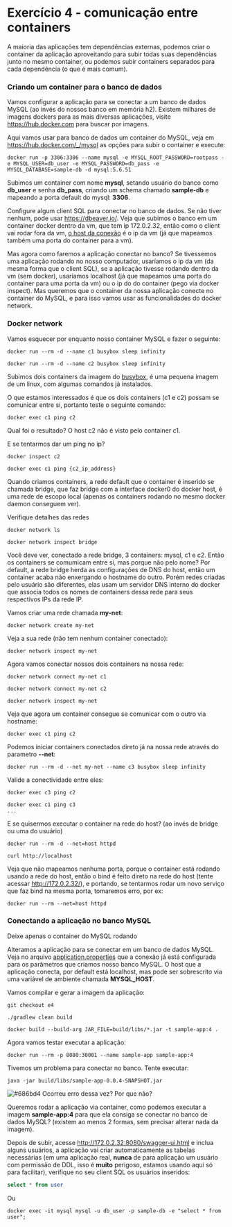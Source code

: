 # Exercício 4 - comunicação entre containers

A maioria das aplicações tem dependências externas, podemos criar o container da aplicação aproveitando para subir todas suas dependências junto no mesmo container, ou podemos subir containers separados para cada dependência (o que é mais comum).

### Criando um container para o banco de dados

Vamos configurar a aplicação para se conectar a um banco de dados MySQL (ao invés do nossos banco em memória h2). Existem milhares de imagens dockers para as mais diversas aplicações, visite https://hub.docker.com para buscar por imagens.

Aqui vamos usar para banco de dados um container do MySQL, veja em https://hub.docker.com/_/mysql as opções para subir o container e execute:

```console
docker run -p 3306:3306 --name mysql -e MYSQL_ROOT_PASSWORD=rootpass -e MYSQL_USER=db_user -e MYSQL_PASSWORD=db_pass -e MYSQL_DATABASE=sample-db -d mysql:5.6.51
```

Subimos um container com nome **mysql**, setando usuário do banco como **db_user** e senha **db_pass**, criando um schema chamado **sample-db** e mapeando a porta default do mysql: **3306**.

Configure algum client SQL para conectar no banco de dados. Se não tiver nenhum, pode usar https://dbeaver.io/. Veja que subimos o banco em um container docker dentro da vm, que tem ip 172.0.2.32, então como o client vai rodar fora da vm, [o host da conexão](dbeaver/conn_conf.png) é o ip da vm (já que mapeamos também uma porta do container para a vm).

Mas agora como faremos a aplicação conectar no banco? Se tivessemos uma aplicação rodando no nosso computador, usaríamos o ip da vm (da mesma forma que o client SQL), se a aplicação tivesse rodando dentro da vm (sem docker), usaríamos localhost (já que mapeamos uma porta do container para uma porta da vm) ou o ip do do container (pego via docker inspect). Mas queremos que o container da nossa aplicação conecte no container do MySQL, e para isso vamos usar as funcionalidades do docker network.

### Docker network

Vamos esquecer por enquanto nosso container MySQL e fazer o seguinte:

```console
docker run --rm -d --name c1 busybox sleep infinity

docker run --rm -d --name c2 busybox sleep infinity
```

Subimos dois containers da imagem do [busybox](https://hub.docker.com/_/busybox/), é uma pequena imagem de um linux, com algumas comandos já instalados.

O que estamos interessados é que os dois containers (c1 e c2) possam se comunicar entre si, portanto teste o seguinte comando:

```console
docker exec c1 ping c2
```

Qual foi o resultado? O host c2 não é visto pelo container c1.

E se tentarmos dar um ping no ip? 

```console
docker inspect c2

docker exec c1 ping {c2_ip_address}
```

Quando criamos containers, a rede default que o container é inserido se chamada bridge, que faz bridge com a interface docker0 do docker host, é uma rede de escopo local (apenas os containers rodando no mesmo docker daemon conseguem ver). 

Verifique detalhes das redes

```console
docker network ls

docker network inspect bridge
```

Você deve ver, conectado a rede bridge, 3 containers: mysql, c1 e c2. Então os containers se comumicam entre si, mas porque não pelo nome? 
Por default, a rede bridge herda as configurações de DNS do host, então um container acaba não enxergando o hostname do outro. Porém redes criadas pelo usuário são diferentes, elas usam um servidor DNS interno do docker que associa todos os nomes de containers dessa rede para seus respectivos IPs da rede IP.

Vamos criar uma rede chamada **my-net**:

```console
docker network create my-net
```

Veja a sua rede (não tem nenhum container conectado):

```console
docker network inspect my-net
```

Agora vamos conectar nossos dois containers na nossa rede:

```console
docker network connect my-net c1

docker network connect my-net c2 

docker network inspect my-net
```

Veja que agora um container consegue se comunicar com o outro via hostname:

```console
docker exec c1 ping c2
```

Podemos iniciar containers conectados direto já na nossa rede através do parametro **--net**:

```console
docker run --rm -d --net my-net --name c3 busybox sleep infinity 
```

Valide a conectividade entre eles:

```console
docker exec c3 ping c2

docker exec c1 ping c3
...
```

E se quisermos executar o container na rede do host? (ao invés de bridge ou uma do usuário)

```console
docker run --rm -d --net=host httpd

curl http://localhost
```

Veja que não mapeamos nenhuma porta, porque o container está rodando usando a rede do host, então o bind é feito direto na rede do host (tente acessar http://172.0.2.32/), e portando, se tentarmos rodar um novo serviço que faz bind na mesma porta, tomaremos erro, por ex:

```console
docker run --rm --net=host httpd
```

### Conectando a aplicação no banco MySQL

Deixe apenas o container do MySQL rodando

Alteramos a aplicação para se conectar em um banco de dados MySQL. Veja no arquivo [application.properties](sample-app/src/main/resources/application.properties) que a conexão já está configurada para os parâmetros que criamos nosso banco MySQL. O host que a aplicação conecta, por default está localhost, mas pode ser sobrescrito via uma variável de ambiente chamada **MYSQL_HOST**. 

Vamos compilar e gerar a imagem da aplicação:

```console
git checkout e4

./gradlew clean build

docker build --build-arg JAR_FILE=build/libs/*.jar -t sample-app:4 .
```

Agora vamos testar executar a aplicação:

```console
docker run --rm -p 8080:30001 --name sample-app sample-app:4
```

Tivemos um problema para conectar no banco. Tente executar:

```console
java -jar build/libs/sample-app-0.0.4-SNAPSHOT.jar
```

![#686bd4](https://via.placeholder.com/10/686bd4?text=+) Ocorreu erro dessa vez? Por que não?

Queremos rodar a aplicação via container, como podemos executar a imagem **sample-app:4** para que ela consiga se conectar no banco de dados MySQL? (existem ao menos 2 formas, sem precisar alterar nada da imagem).

Depois de subir, acesse http://172.0.2.32:8080/swagger-ui.html e inclua alguns usuários, a aplicação vai criar automaticamente as tabelas necessárias (em uma aplicação real, **nunca** de para aplicação um usuário com permissão de DDL, isso é **muito** perigoso, estamos usando aqui só para facilitar), verifique no seu client SQL os usuários inseridos:

```sql
select * from user
```

Ou

```console
docker exec -it mysql mysql -u db_user -p sample-db -e "select * from user";
```
